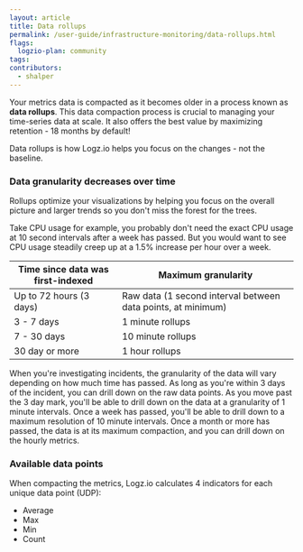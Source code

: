 ```yaml
---
layout: article
title: Data rollups
permalink: /user-guide/infrastructure-monitoring/data-rollups.html
flags:
  logzio-plan: community
tags:
contributors:
  - shalper
---
```


Your metrics data is compacted as it becomes older in a process known as **data rollups**. This data compaction process is crucial to managing your time-series data at scale. It also offers the best value by maximizing retention - 18 months by default!

Data rollups is how Logz.io helps you focus on the changes - not the baseline.


### Data granularity decreases over time

Rollups optimize your visualizations by helping you focus on the
overall picture and larger trends so you don't miss the forest for the trees.

Take CPU usage for example, you probably don't need the exact CPU usage at
10 second intervals after a week has passed.
But you would want to see CPU usage steadily creep up at a 1.5% increase per hour over a week.

| Time since data was first-indexed          | Maximum granularity|
|-----------------------|--------------------------------------------|
| Up to 72 hours (3 days)| Raw data (1 second interval between data points, at minimum)|
| 3 - 7 days            | 1 minute rollups             |
| 7 - 30 days           | 10 minute rollups            |
| 30 day or more        | 1 hour rollups               |

When you're investigating incidents, the granularity of the data will vary depending on how much time has passed. As long as you're within 3 days of the incident, you can drill down on the raw data points. As you move past the 3 day mark, you'll be able to drill down on the data at a granularity of 1 minute intervals. Once a week has passed, you'll be able to drill down to a maximum resolution of 10 minute intervals. Once a month or more has passed, the data is at its maximum compaction, and you can drill down on the hourly metrics. 

### Available data points

When compacting the metrics, Logz.io calculates 4 indicators for each unique data point (UDP):

* Average
* Max
* Min
* Count
